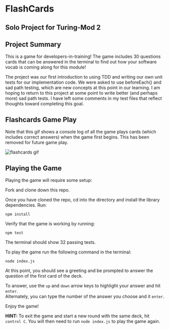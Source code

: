 # FlashCards
## Solo Project for Turing-Mod 2

## Project Summary

This is a game for developers-in-training! The game includes 30 questions cards that can be answered in the terminal to find out how your software vocab is coming along for this module! 

The project was our first introduction to using TDD and writing our own unit tests for our implementation code. We were asked to use beforeEach() and sad path testing, which are new concepts at this point in our learning. I am hoping to return to this project at some point to write better (and perhaps more) sad path tests. I have left some comments in my test files that reflect thoughts toward completing this goal.

## Flashcards Game Play
Note that this gif shows a console log of all the game plays cards (which includes correct answers) when the game first begins. This has been removed for future game play.

![flashcards gif](/readme-gifs/flashcard-play-game.gif)

## Playing the Game
Playing the game will require some setup:

Fork and clone down this repo.

Once you have cloned the repo, cd into the directory and install the library dependencies. Run:

    npm install


Verify that the game is working by running:

    npm test
    
The terminal should show 32 passing tests.

To play the game run the following command in the terminal:

    node index.js

At this point, you should see a greeting and be prompted to answer the question of the first card of the deck. 

To answer, use the `up` and `down` arrow keys to highlight your answer and hit `enter`. <br>
Alternately, you can type the number of the answer you choose and it `enter`.

Enjoy the game!

**HINT:** To exit the game and start a new round with the same deck, hit `control C`.  You will then need to run 
`node index.js` to play the game again.

